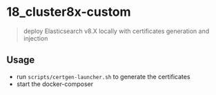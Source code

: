 # 18_cluster8x-custom
> deploy Elasticsearch v8.X locally with certificates generation and injection

## Usage
- run `scripts/certgen-launcher.sh` to generate the certificates
- start the docker-composer